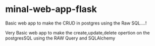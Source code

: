 # minal-web-app-flask
Basic web app to make the CRUD in postgres using the Raw SQL....!

Very Basic web app to make the create,update,delete opertion on the postgresSQL using the RAW 
Query and SQLAlchemy
